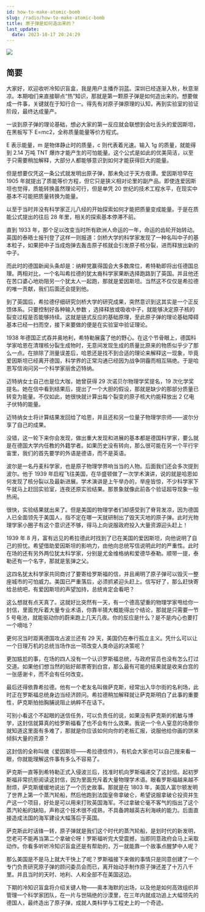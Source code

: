 ```yaml
---
id: how-to-make-atomic-bomb
slug: /radio/how-to-make-atomic-bomb
title: 原子弹是如何造出来的？
last_update:
  date: 2023-10-17 20:24:29
---
```


![](https://resource.offshoreview.xyz/new-docu/e0bf274f2f20b542eb0a83b319b65c83.png)

## 简要

大家好，欢迎收听冷知识盲盒，我是用户主播乔羽蓝。深圳已经逐渐入秋，秋意渐凉。本期咱们来直接聊点“热”知识，那就是第一颗原子弹是如何造出来的。想要做成一件事，关键就在于知行合一。得先有对原子弹原理的认知，再到实验室的验证阶段，最终达成量产。

一谈到原子弹的理论基础，想必大家的第一反应就会联想到会吐舌头的爱因斯坦，在黑板写下 E=mc2，全称质量能量等价方程式。

E 表示能量，m 是物体静止时的质量，c 则代表着光速。输入 1g 的质量，就能得到 2.14 万吨 TNT 爆炸才能产生的可怕能量。这个公式是如此的优美简洁，以至于只需要稍加解释，大部分人都能够意识到如何才能获得巨大的能量。

但是想要仅凭这一条公式就发明出原子弹，那未免过于天方夜谭。爱因斯坦早在 1905 年就提出了质能等价方程，但它只是狭义相对论里的副产品。即使连爱因斯坦也觉得，质能转换虽然理论可行，但是单凭 20 世纪的技术工程水平，在现实中基本不可能把质量转换为能量。

以至于当时并没有科学家正儿八经的开始探索如何才能把质量变成能量。于是在质能公式提出的往后 28 年里，相关的探索基本停滞不前。

直到 1933 年，那个足以改变当时所有欧洲人命运的一年，命运的齿轮开始转动。英国的泰晤士报刊登了这样一则报道：剑桥大学的科学家发现了一种名叫中子的基本粒子，如果把中子当成炮弹去轰击原子核就会引发原子核分裂，进而释放出新的中子。

而此时的德国新闻头条却是：纳粹党赢得国会大多数席位，希特勒即将出任德国总理。两相对比，一个名叫希拉德的犹太裔科学家果断选择跑路到了英国。并且他还在苦口婆心地劝阻另一个犹太人一起跑，那就是爱因斯坦。当然这不仅仅是希拉德的唯一贡献，我们后面还会提到他。

到了英国后，希拉德仔细研究剑桥大学的研究成果，突然意识到这其实是一个正反馈体系。只要控制好各种输入参数 ，选择释放或吸收中子，就能够决定原子核的裂变过程是否能够持续。这就是链式反应的基础原理，至此原子弹的理论基础障碍基本已经一扫而空，接下来要做的便是在实验室中验证理论。

1938 年德国正式吞并奥地利，希特勒展露了他的野心。在这个节骨眼上，德国科学家哈恩在清理核分裂生成物时，无意间发现生成的质量比原来的物质似乎少了那么一点。在排除了测量误差后，哈恩还是找不到合适的理论来解释这一现象，毕竟爱因斯坦已经离开德国，科学界的正常沟通已经因为战争阴霾而相互隔绝。于是哈恩写信询问另一个科学家丽舍迈特纳。

迈特纳女士自己也是位大咖，她曾获得 29 次诺贝尔物理学奖提名，19 次化学奖提名。她在信中看到结果后，提出了一个大胆的假设，那就是缺少的那部分质量已转变为能量。不仅如此，她很快就计算出每个裂变的原子核大约能释放出 2 亿电子伏特的能量。

迈特纳女士将计算结果发回给了哈恩，并且还和另一位量子物理学宗师——波尔分享了自己的成果。

没错，这一轮下来你会发现，做出重大发现和进展的基本都是德国科学家，要么就是在德国大学内任教的外籍学者。如果历史没有转向，那么很可能在另一个平行宇宙里，我们的首先要学的外语是德语，而不是英语。

波尔是一名丹麦科学家，也是原子物理学界响当当的人物。后面我们还会多次提到波尔。他于 1939 年启程飞往美国，在华盛顿做了一次学术演讲，说的就是哈恩如何发现了核分裂以及最新进展。学术演讲是上午举办的，举座皆惊，不少科学家下午就马上赶回实验室，连夜还原实验结果。那景象就像此前各个验证超导现象一般热闹。

很快，实验结果就出来了。但是美国的物理学者们却感受到了脊背发凉，因为德国人已全面领先于美国人，指不定在哪一天就研制出了毁天灭地的原子弹。此时光物理学家小圈子有这个意识还不够，得马上向说服政府投入大量资源迎头赶上！

1939 年 8 月，富有远见的希拉德此时找到了已在美国的爱因斯坦，向他说明了自己的担忧。希望借助爱因斯坦的影响力，由他向总统写信说明此时的严重性。此时在场的还有另外两位犹太科学家，分别是尤金维格纳和爱德华泰勒。顺带一提，泰勒还有一个名字，那就是氢弹之父。

这四名犹太科学家共同商讨了要寄给罗斯福的信，并且阐明了原子弹可以毁灭一整座城市的可怕威力。美国已严重落后，必须抓紧迎头赶上。信写好了，那么赶快寄给总统吧，有爱因斯坦的声望加持，总统肯定会看吧？

这么想就有点天真了。这就好比突然有一天，有一个德高望重的物理学家甩给你一封信，里面充斥着大量专业术语，你靠半猜大概能得出个结论，那就是只需要一节 5 号电池，就能驱动你的蔚来跑上几天几夜。你的反应是什么？是不是内心也要打一个嘀咕？

更何况当时距离德国攻占波兰还有 29 天，美国仍在奉行孤立主义。凭什么可以让一个日理万机的总统当场作出一项改变人类命运的决策呢？

更加尴尬的事，在场的四人没有一个认识罗斯福总统，与政府官员也没有怎么打过交道。如果他们想当然的贴好邮票寄到白宫，那么最有可能的结果就是收来白宫的一张感谢卡，而不会有任何改变。

最后还得依靠希拉德。他有一个老友名叫做萨克斯，经常出入华尔街的名利场，此时正在罗斯福总统身边当经济顾问。希拉德稍加解释就让萨克斯明白了此事的重要性，萨克斯拍拍胸脯说阻止纳粹不在话下。

可别小看这个不起眼的送信任务，可以负责任的说，如果没有萨克斯的机敏与博学，这封信就算真的给罗斯福看了也不会有什么效果。我说一个令人窒息的场景你就知道这里面有多难了，那就是你应该如何向你的老板汇报，说服他给你画的饼来倾斜大量的资源？

这封信的全称叫做《爱因斯坦——希拉德信件》，有机会大家也可以自己搜来看一眼，你就能理解这件事有多么不容易了。

萨克斯一直等到希特勒正式入侵波兰后，找准时机向罗斯福递交了这封信。起初罗斯福非常抗拒阅读这封信，因为里面充斥着大量物理学术语。眼看罗斯福越来越不耐烦，萨克斯缓缓地说出了一个历史故事。那就是在 1803 年，美国人富尔顿发明了世界上第一个蒸汽轮船，然后他跑到法国皇帝拿破仑，希望说服拿破仑投资并生产这一个项目，好处是可以用来打败英国海军。不过拿破仑毫不客气的指出了这个蒸汽轮船的缺陷，声称这个技术很不成熟，不具备跨越英吉利海峡的能力。后面直接造成法国的海军建设大幅落后于英国。

萨克斯此时话锋一转，原子弹就是我们这个时代的蒸汽轮船，是划时代的新发明，您老可不能再当第二个拿破仑呀！罗斯福听完大受震撼，当即同意政府会马上采取动作。你看多听听冷知识盲盒还是有帮助的，万一就能靠一个故事点醒梦中人呢？

那么美国是不是马上就大干快上了呢？罗斯福接下来做的事情只是同意创建了一个专门负责研究原子弹的顾问委员会而已，离开始动手制作原子弹还差了十万八千里。并且当时的天时、地利、人和全部不在美国这边。

下期的冷知识盲盒将介绍关键人物——奥本海默的出场，以及他是如何高效组织并管理一个科学家团队，在一片与世隔绝的沙漠里，在三年内就成功追上大幅领先的德国人，最终造出了原子弹，成就人类科学与工程史上的一个奇迹。

